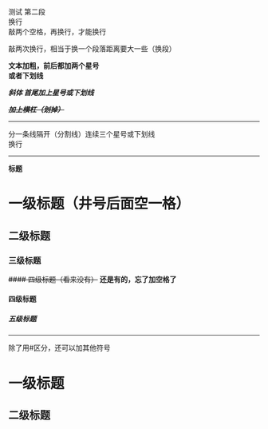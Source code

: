 测试
第二段  
换行  
敲两个空格，再换行，才能换行



敲两次换行，相当于换一个段落距离要大一些（换段）

**文本加粗，前后都加两个星号**  
__或者下划线__

***斜体 首尾加上星号或下划线***

~~***加上横杠（划掉）***~~
***
分一条线隔开（分割线）连续三个星号或下划线  
换行

***
**标题**  
# 一级标题（井号后面空一格）
## 二级标题  
### 三级标题
~~#### 四级标题（看来没有）~~ **还是有的，忘了加空格了**
#### 四级标题
##### 五级标题

***
除了用#区分，还可以加其他符号  

一级标题
=
二级标题
-
